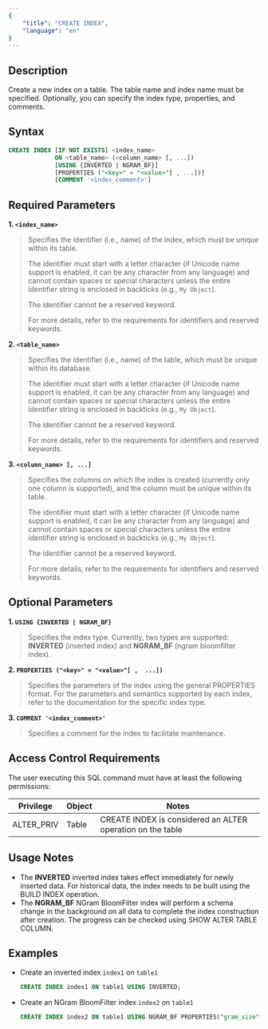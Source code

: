 ```yaml
---
{
    "title": "CREATE INDEX",
    "language": "en"
}
---
```


<!--
Licensed to the Apache Software Foundation (ASF) under one
or more contributor license agreements.  See the NOTICE file
distributed with this work for additional information
regarding copyright ownership.  The ASF licenses this file
to you under the Apache License, Version 2.0 (the
"License"); you may not use this file except in compliance
with the License.  You may obtain a copy of the License at

  http://www.apache.org/licenses/LICENSE-2.0

Unless required by applicable law or agreed to in writing,
software distributed under the License is distributed on an
"AS IS" BASIS, WITHOUT WARRANTIES OR CONDITIONS OF ANY
KIND, either express or implied.  See the License for the
specific language governing permissions and limitations
under the License.
-->


## Description

Create a new index on a table. The table name and index name must be specified. Optionally, you can specify the index type, properties, and comments.

## Syntax


```sql
CREATE INDEX [IF NOT EXISTS] <index_name> 
             ON <table_name> (<column_name> [, ...])
             [USING {INVERTED | NGRAM_BF}]
             [PROPERTIES ("<key>" = "<value>"[ , ...])]
             [COMMENT '<index_comment>']
```

## Required Parameters

**1. `<index_name>`**

> Specifies the identifier (i.e., name) of the index, which must be unique within its table.
>
> The identifier must start with a letter character (if Unicode name support is enabled, it can be any character from any language) and cannot contain spaces or special characters unless the entire identifier string is enclosed in backticks (e.g., `My Object`).
>
> The identifier cannot be a reserved keyword.
>
> For more details, refer to the requirements for identifiers and reserved keywords.

**2. `<table_name>`**

> Specifies the identifier (i.e., name) of the table, which must be unique within its database.
>
> The identifier must start with a letter character (if Unicode name support is enabled, it can be any character from any language) and cannot contain spaces or special characters unless the entire identifier string is enclosed in backticks (e.g., `My Object`).
>
> The identifier cannot be a reserved keyword.
>
> For more details, refer to the requirements for identifiers and reserved keywords.

**3. `<column_name> [, ...]`**

> Specifies the columns on which the index is created (currently only one column is supported), and the column must be unique within its table.
>
> The identifier must start with a letter character (if Unicode name support is enabled, it can be any character from any language) and cannot contain spaces or special characters unless the entire identifier string is enclosed in backticks (e.g., `My Object`).
>
> The identifier cannot be a reserved keyword.
>
> For more details, refer to the requirements for identifiers and reserved keywords.

## Optional Parameters

**1. `USING {INVERTED | NGRAM_BF}`**

> Specifies the index type. Currently, two types are supported: **INVERTED** (inverted index) and **NGRAM_BF** (ngram bloomfilter index).

**2. `PROPERTIES ("<key>" = "<value>"[ ,  ...])`**

> Specifies the parameters of the index using the general PROPERTIES format. For the parameters and semantics supported by each index, refer to the documentation for the specific index type.

**3. `COMMENT '<index_comment>'`**

> Specifies a comment for the index to facilitate maintenance.

## Access Control Requirements

The user executing this SQL command must have at least the following permissions:

| Privilege  | Object | Notes                                                |
| ---------- | ------ | ---------------------------------------------------------- |
| ALTER_PRIV | Table  | CREATE INDEX is considered an ALTER operation on the table |

## Usage Notes

- The **INVERTED** inverted index takes effect immediately for newly inserted data. For historical data, the index needs to be built using the BUILD INDEX operation.
- The **NGRAM_BF** NGram BloomFilter index will perform a schema change in the background on all data to complete the index construction after creation. The progress can be checked using SHOW ALTER TABLE COLUMN.

## Examples

- Create an inverted index `index1` on `table1`

  

  ```sql
  CREATE INDEX index1 ON table1 USING INVERTED;
  ```

- Create an NGram BloomFilter index `index2` on `table1`

  

  ```sql
  CREATE INDEX index2 ON table1 USING NGRAM_BF PROPERTIES("gram_size"="3", "bf_size"="1024");
  ```